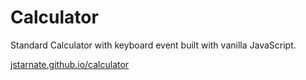 # Calculator
Standard Calculator with keyboard event built with vanilla JavaScript.

[jstarnate.github.io/calculator](https://jstarnate.github.io/calculator)
